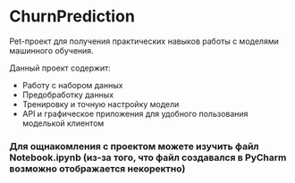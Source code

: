 # ChurnPrediction

Pet-проект для получения практических навыков работы с моделями машинного обучения.

Данный проект содержит:
- Работу с набором данных
- Предобработку данных
- Тренировку и точную настройку модели
- API и графическое приложения для удобного пользования моделькой клиентом


### Для ощнакомления с проектом можете изучить файл Notebook.ipynb (из-за того, что файл создавался в PyCharm возможно отображается некоректно)
